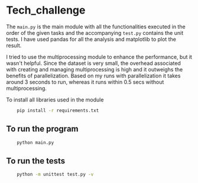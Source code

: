 # Tech_challenge

The `main.py` is the main module with all the functionalities executed in the order of the given tasks and the accompanying `test.py` contains the unit tests. I have used pandas for all the analysis and matplotlib to plot the result.

I tried to use the multiprocessing module to enhance the performance, but it wasn't helpful. Since the dataset is very small, the overhead associated with creating and managing multiprocessing is high and it outweighs the benefits of parallelization. Based on my runs with parallelization it takes around 3 seconds to run, whereas it runs within 0.5 secs without multiprocessing.

To install all libraries used in the module
```bash
    pip install -r requirements.txt
```
## To run the program
```bash
    python main.py
```
## To run the tests
```bash
    python -m unittest test.py -v
```
